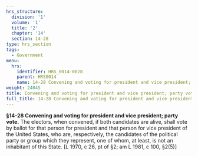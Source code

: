 ```yaml
---
hrs_structure:
  division: '1'
  volume: '1'
  title: '2'
  chapter: '14'
  section: 14-28
type: hrs_section
tags:
  - Government
menu:
  hrs:
    identifier: HRS_0014-0028
    parent: HRS0014
    name: 14-28 Convening and voting for president and vice president; party vote
weight: 24045
title: Convening and voting for president and vice president; party vote
full_title: 14-28 Convening and voting for president and vice president; party vote
---
```

**§14-28 Convening and voting for president and vice president; party vote.** The electors, when convened, if both candidates are alive, shall vote by ballot for that person for president and that person for vice president of the United States, who are, respectively, the candidates of the political party or group which they represent, one of whom, at least, is not an inhabitant of this State. [L 1970, c 26, pt of §2; am L 1981, c 100, §2(5)]